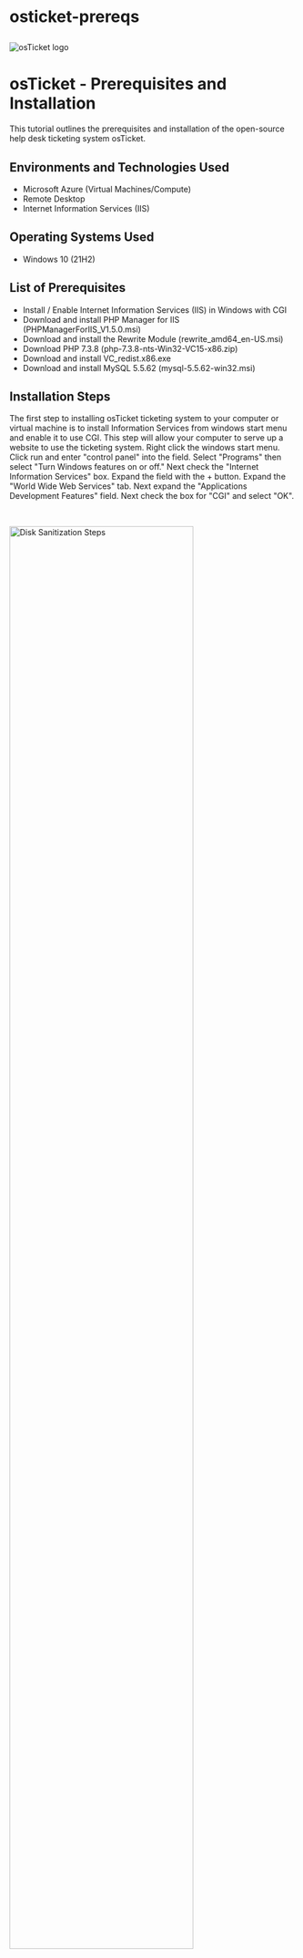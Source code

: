 # osticket-prereqs<p align="center">
<img src="https://i.imgur.com/Clzj7Xs.png" alt="osTicket logo"/>
</p>

<h1>osTicket - Prerequisites and Installation</h1>
This tutorial outlines the prerequisites and installation of the open-source help desk ticketing system osTicket.<br />




<h2>Environments and Technologies Used</h2>

- Microsoft Azure (Virtual Machines/Compute)
- Remote Desktop
- Internet Information Services (IIS)

<h2>Operating Systems Used </h2>

- Windows 10</b> (21H2)

<h2>List of Prerequisites</h2>

- Install / Enable Internet Information Services (IIS) in Windows with CGI
- Download and install PHP Manager for IIS (PHPManagerForIIS_V1.5.0.msi)
- Download and install the Rewrite Module (rewrite_amd64_en-US.msi)
- Download PHP 7.3.8 (php-7.3.8-nts-Win32-VC15-x86.zip) 
- Download and install VC_redist.x86.exe
- Download and install MySQL 5.5.62 (mysql-5.5.62-win32.msi)
<h2>Installation Steps</h2>

<p>
The first step to installing osTicket ticketing system to your computer or virtual machine is to install Information Services from windows start menu and enable it to use CGI. This step will allow your computer to serve up a website to use the ticketing system. Right click the windows start menu. Click run and enter "control panel" into the field. Select "Programs" then select "Turn Windows features on or off." Next check the "Internet Information Services" box. Expand the field with the + button. Expand the "World Wide Web Services" tab. Next expand the "Applications Development Features" field. Next check the box for "CGI" and select "OK".
</p>
<br />

<p>
<img src="https://i.imgur.com/uDmGjwI.png" height="80%" width="80%" alt="Disk Sanitization Steps"/>
<img src="https://i.imgur.com/7BiIn8D.png" height="80%" width="80%" alt="Disk Sanitization Steps"/>
<img src="https://i.imgur.com/8WHiGKb.png" height="80%" width="80%" alt="Disk Sanitization Steps"/>
<img src="https://i.imgur.com/zGvDJjA.png" height="80%" width="80%" alt="Disk Sanitization Steps"/>
<img src="https://i.imgur.com/2Payf5Y.png" height="80%" width="80%" alt="Disk Sanitization Steps"/>
<img src="https://i.imgur.com/4a4BoPg.png" height="80%" width="80%" alt="Disk Sanitization Steps"/>  
</p>

<p>
Next download and install PHP Manager for IIS. (PHPManagerForIIS_V1.5.0.msi)
</p>
<br />

<p>
<img src="https://i.imgur.com/Q72snqK.png" height="80%" width="80%" alt="Disk Sanitization Steps"/>
<img src="https://i.imgur.com/0VkHmfE.png" height="80%" width="80%" alt="Disk Sanitization Steps"/>
<img src="https://i.imgur.com/bBsWdds.png" height="80%" width="80%" alt="Disk Sanitization Steps"/>
<img src="https://i.imgur.com/uEL22sl.png" height="80%" width="80%" alt="Disk Sanitization Steps"/>  
</p>

<p>
Next download and install the Rewrite Module file (rewrite_amd64_en-US.msi)
</p>
<br />


<p>
<img src="https://i.imgur.com/OtK2PEw.png" height="80%" width="80%" alt="Disk Sanitization Steps"/>
<img src="https://i.imgur.com/TXIqrPA.png" height="80%" width="80%" alt="Disk Sanitization Steps"/> 
</p>
<p>
Next we will create a directory of C:\PHP on the main drive to store and run our remaining osTicket files out of.
</p>
<br />

<p>
<img src="https://i.imgur.com/ISVTDuK.png" height="80%" width="80%" alt="Disk Sanitization Steps"/>
<img src="https://i.imgur.com/AxFncqE.png" height="80%" width="80%" alt="Disk Sanitization Steps"/>
<img src="https://i.imgur.com/X3scxw8.png" height="80%" width="80%" alt="Disk Sanitization Steps"/>  
</p>

<p>
Next we will download the file PHP 7.3.8 (php-7.3.8-nts-Win32-VC15-x86.zip) and unzip the contents into our newly created directory C:\PHP.
<br />
  
<p>
<img src="https://i.imgur.com/cdkBx5r.png" height="80%" width="80%" alt="Disk Sanitization Steps"/>
<img src="https://i.imgur.com/bvHM6WJ.png" height="80%" width="80%" alt="Disk Sanitization Steps"/>
<img src="https://i.imgur.com/I8k9zx0.png" height="80%" width="80%" alt="Disk Sanitization Steps"/>
</p>

<p>
Next download and install the VC_redist.x86.exe file. 
</p>
<br />

<p>
<img src="https://i.imgur.com/dQKXbo6.png" height="80%" width="80%" alt="Disk Sanitization Steps"/>
</p>

<p>
Next we will download and install MySQL 5.5.62 (mysql-5.5.62-win32.msi) with these steps:
Typical Setup ->
Launch Configuration Wizard (after install) ->
Standard Configuration ->
Password1
<br />
  
<p>
<img src="https://i.imgur.com/iHMPhdc.png" height="80%" width="80%" alt="Disk Sanitization Steps"/>
<img src="https://i.imgur.com/R3xOWn4.png" height="80%" width="80%" alt="Disk Sanitization Steps"/>
<img src="https://i.imgur.com/cP4f2DN.png" height="80%" width="80%" alt="Disk Sanitization Steps"/>
<img src="https://i.imgur.com/hkEkM97.png" height="80%" width="80%" alt="Disk Sanitization Steps"/>
<img src="https://i.imgur.com/hDgCHpv.png" height="80%" width="80%" alt="Disk Sanitization Steps"/>
<img src="https://i.imgur.com/kRiQZIO.png" height="80%" width="80%" alt="Disk Sanitization Steps"/>
<img src="https://i.imgur.com/mOYsfCJ.png" height="80%" width="80%" alt="Disk Sanitization Steps"/>
<img src="https://i.imgur.com/Dcx3eXt.png" height="80%" width="80%" alt="Disk Sanitization Steps"/>
<img src="https://i.imgur.com/MOKDsTY.png" height="80%" width="80%" alt="Disk Sanitization Steps"/>
</p>

<p>
Open IIS as an administrator and register PHP from within IIS. Type in IIS in the windows search box. Select run as administrator. Reload IIS  (Open IIS, Stop and Start the server)
<br />
  
<p>
<img src="https://i.imgur.com/fy3oL4p.png" height="80%" width="80%" alt="Disk Sanitization Steps"/>
<img src="https://i.imgur.com/5nyMF5G.png" height="80%" width="80%" alt="Disk Sanitization Steps"/>
<img src="https://i.imgur.com/CTW5RF1.png" height="80%" width="80%" alt="Disk Sanitization Steps"/>
<img src="https://i.imgur.com/ZTTTRSS.png" height="80%" width="80%" alt="Disk Sanitization Steps"/>
<img src="https://i.imgur.com/gXHC5nd.png" height="80%" width="80%" alt="Disk Sanitization Steps"/>
</p>
  
<p>
Install osTicket v1.15.8. 
<br />
  
<p>
<img src="https://i.imgur.com/1ayAxEJ.png" height="80%" width="80%" alt="Disk Sanitization Steps"/>
<img src="https://i.imgur.com/V3x4uiZ.png" height="80%" width="80%" alt="Disk Sanitization Steps"/>
<img src="https://i.imgur.com/m1tNiIE.png" height="80%" width="80%" alt="Disk Sanitization Steps"/>
<img src="https://i.imgur.com/yXImjDF.png" height="80%" width="80%" alt="Disk Sanitization Steps"/>
<img src="https://i.imgur.com/Mlvxsvw.png" height="80%" width="80%" alt="Disk Sanitization Steps"/>
<img src="https://i.imgur.com/KO1mzj0.png" height="80%" width="80%" alt="Disk Sanitization Steps"/>
<img src="https://i.imgur.com/evUzil7.png" height="80%" width="80%" alt="Disk Sanitization Steps"/>
<img src="https://i.imgur.com/UwmOUz8.png" height="80%" width="80%" alt="Disk Sanitization Steps"/> 
</p> 

<p>
Note that some of the extensions are not enabled. Go back to IIS, sites -> Default -> osTicket. Double-click PHP Manager. Click “Enable or disable an extension”. Enable: php_imap.dll. Enable: php_intl.dll. Enable: php_opcache.dll. Refresh the osTicket site in your browse, observe the changes.
<br />
  
<p>
<img src="https://i.imgur.com/wGipn7o.png" height="80%" width="80%" alt="Disk Sanitization Steps"/>
<img src="https://i.imgur.com/uJty81c.png" height="80%" width="80%" alt="Disk Sanitization Steps"/>
<img src="https://i.imgur.com/Zqs9nY7.png" height="80%" width="80%" alt="Disk Sanitization Steps"/>
<img src="https://i.imgur.com/OGfTAxP.png" height="80%" width="80%" alt="Disk Sanitization Steps"/>
<img src="https://i.imgur.com/Xy3L2ee.png" height="80%" width="80%" alt="Disk Sanitization Steps"/>
<img src="https://i.imgur.com/iNwvvPZ.png" height="80%" width="80%" alt="Disk Sanitization Steps"/>
</p>


<p>
Rename: ost-config.php from C:\inetpub\wwwroot\osTicket\include\ost-sampleconfig.php to C:\inetpub\wwwroot\osTicket\include\ost-config.php.
<br />
  

<p>
<img src="https://i.imgur.com/qXqmrGt.png" height="80%" width="80%" alt="Disk Sanitization Steps"/>
<img src="https://i.imgur.com/mCNpcTk.png" height="80%" width="80%" alt="Disk Sanitization Steps"/>
</p>


<p>
Assign Permissions: ost-config.php. Disable inheritance -> Remove All. New Permissions -> Everyone -> All. Continue Setting up osTicket in the browser (click Continue). Name Helpdesk. Enter a Default email (receives email from customers).
<br />


<p>
<img src="https://i.imgur.com/jfNciGS.png" height="80%" width="80%" alt="Disk Sanitization Steps"/>
<img src="https://i.imgur.com/o37oJsk.png" height="80%" width="80%" alt="Disk Sanitization Steps"/>
<img src="https://i.imgur.com/6KgNSz1.png" height="80%" width="80%" alt="Disk Sanitization Steps"/>
<img src="https://i.imgur.com/d7URoQv.png" height="80%" width="80%" alt="Disk Sanitization Steps"/>
<img src="https://i.imgur.com/wmjdheO.png" height="80%" width="80%" alt="Disk Sanitization Steps"/>
<img src="https://i.imgur.com/famg6dK.png" height="80%" width="80%" alt="Disk Sanitization Steps"/> 
<img src="https://i.imgur.com/i4j0F6E.png" height="80%" width="80%" alt="Disk Sanitization Steps"/>
<img src="https://i.imgur.com/254lEKl.png" height="80%" width="80%" alt="Disk Sanitization Steps"/>   
</p>


<p>
Continue Setting up osTicket in the browser (click Continue). Name Helpdesk and set up default email(receives email from customers)
<br />
  
  
<p>
<img src="https://i.imgur.com/7AI0jwQ.png" height="80%" width="80%" alt="Disk Sanitization Steps"/>
<img src="https://i.imgur.com/73rYZoP.png" height="80%" width="80%" alt="Disk Sanitization Steps"/>
</p> 


<p>
Download and install HeidiSQL. Create a new session, root/Password1. Connect to the session. Create a database called “osTicket”.
<br />
  
  
  
<p>
<img src="https://i.imgur.com/xrkb4IG.png" height="80%" width="80%" alt="Disk Sanitization Steps"/>
<img src="https://i.imgur.com/ZtMTrAR.png" height="80%" width="80%" alt="Disk Sanitization Steps"/>
<img src="https://i.imgur.com/5FWC9MU.png" height="80%" width="80%" alt="Disk Sanitization Steps"/>
<img src="https://i.imgur.com/881Ea29.png" height="80%" width="80%" alt="Disk Sanitization Steps"/>  
</p>  



<p>
Continue Setting up osticket in the browser. MySQL Database: osTicket. MySQL Username: root. MySQL Password: Password1. Click “Install Now!”
<br />
  
  
<p>
<img src="https://i.imgur.com/bkmVhEK.png" height="80%" width="80%" alt="Disk Sanitization Steps"/>
</p>  


<p>
Congratulations, hopefully it is installed with no errors! Browse to your help desk login page: http://localhost/osTicket/scp/login.php
End Users osTicket URL:http://localhost/osTicket/. Now we will finish with a quick cleanup to ensure smooth operation of osTicket. Delete: C:\inetpub\wwwroot\osTicket\setup. Set Permissions to “Read” only: C:\inetpub\wwwroot\osTicket\include\ost-config.php
<br />
  
  
<p>
<img src="https://i.imgur.com/mCB0zKH.png" height="80%" width="80%" alt="Disk Sanitization Steps"/>
<img src="https://i.imgur.com/AhqFwhY.png" height="80%" width="80%" alt="Disk Sanitization Steps"/>
<img src="https://i.imgur.com/F8WX8Ia.png" height="80%" width="80%" alt="Disk Sanitization Steps"/>
<img src="https://i.imgur.com/QBrUv5c.png" height="80%" width="80%" alt="Disk Sanitization Steps"/>
<img src="https://i.imgur.com/LkHfVY4.png" height="80%" width="80%" alt="Disk Sanitization Steps"/>
</p>  

<p>
Browse to your help desk login page: http://localhost/osTicket/scp/login.php. End Users osTicket URL: http://localhost/osTicket/.
<br />
  
  
<p>
<img src="https://i.imgur.com/WAlTudY.png" height="80%" width="80%" alt="Disk Sanitization Steps"/>
</p>
